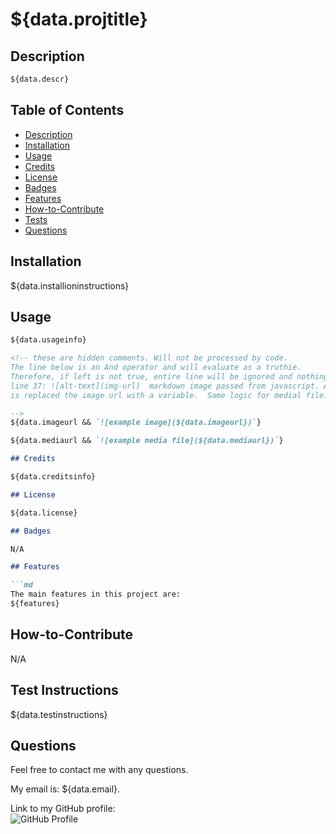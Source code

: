 # ${data.projtitle}

## Description

```md
${data.descr}


```

## Table of Contents

- [Description](#description)
- [Installation](#installation)
- [Usage](#usage)
- [Credits](#credits)
- [License](#license)
- [Badges](#badges)
- [Features](#features)
- [How-to-Contribute](#how-to-contribute)
- [Tests](tests)
- [Questions](questions)

## Installation

${data.installioninstructions}

## Usage

```md
${data.usageinfo}

<!-- these are hidden comments. Will not be processed by code.
The line below is an And operator and will evaluate as a truthie.  
Therefore, if left is not true, entire line will be ignored and nothing displayed. 
line 37: ![alt-text](img-url)  markdown image passed from javascript. All we've done
is replaced the image url with a variable.  Same logic for medial file.

-->
${data.imageurl && `![example image](${data.imageurl})`}

${data.mediaurl && `![example media file](${data.mediaurl})`}

## Credits

${data.creditsinfo} 

## License

${data.license} 

## Badges

N/A

## Features

```md
The main features in this project are:
${features}
```
## How-to-Contribute

N/A

## Test Instructions

${data.testinstructions}
  
## Questions

Feel free to contact me with any questions.

My email is: ${data.email}.

Link to my GitHub profile:  
![GitHub Profile](https://github.com/${data.githubusername})